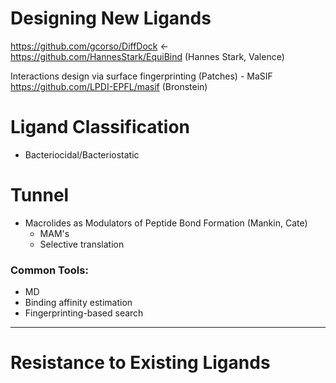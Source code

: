 
# Designing New Ligands



https://github.com/gcorso/DiffDock <- https://github.com/HannesStark/EquiBind
(Hannes Stark, Valence)

Interactions design via surface fingerprinting (Patches) - MaSIF
https://github.com/LPDI-EPFL/masif
(Bronstein)


# Ligand Classification

- Bacteriocidal/Bacteriostatic

# Tunnel

- Macrolides as Modulators of Peptide Bond Formation (Mankin, Cate)
    - MAM's
    - Selective translation

### Common Tools:

- MD
- Binding affinity estimation
- Fingerprinting-based search




---------------------------------------------------------------------------

# Resistance to Existing Ligands
